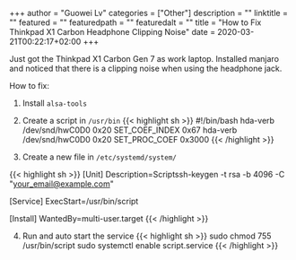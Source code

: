 +++
author = "Guowei Lv"
categories = ["Other"]
description = ""
linktitle = ""
featured = ""
featuredpath = ""
featuredalt = ""
title = "How to Fix Thinkpad X1 Carbon Headphone Clipping Noise"
date = 2020-03-21T00:22:17+02:00
+++

Just got the Thinkpad X1 Carbon Gen 7 as work laptop. Installed manjaro and noticed that there is a clipping noise when using the headphone jack.

How to fix:

1. Install `alsa-tools`
2. Create a script in `/usr/bin`
{{< highlight sh >}}
#!/bin/bash
hda-verb /dev/snd/hwC0D0 0x20 SET_COEF_INDEX 0x67
hda-verb /dev/snd/hwC0D0 0x20 SET_PROC_COEF 0x3000
{{< /highlight >}}

3. Create a new file in `/etc/systemd/system/`

{{< highlight sh >}}
[Unit]
Description=Scriptssh-keygen -t rsa -b 4096 -C "your_email@example.com"

[Service]
ExecStart=/usr/bin/script

[Install]
WantedBy=multi-user.target 
{{< /highlight >}}

4. Run and auto start the service
{{< highlight sh >}}
sudo chmod 755 /usr/bin/script
sudo systemctl enable script.service
{{< /highlight >}}
